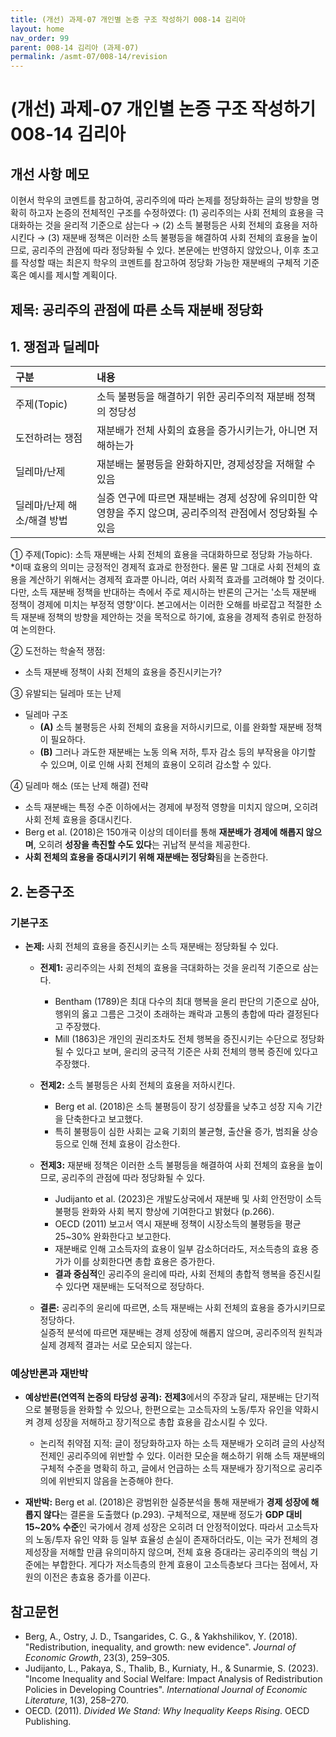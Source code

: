 ```yaml
---
title: (개선) 과제-07 개인별 논증 구조 작성하기 008-14 김리아
layout: home
nav_order: 99
parent: 008-14 김리아 (과제-07)
permalink: /asmt-07/008-14/revision
---
```


# (개선) 과제-07 개인별 논증 구조 작성하기 008-14 김리아 

## 개선 사항 메모

이현서 학우의 코멘트를 참고하여, 공리주의에 따라 논제를 정당화하는 글의 방향을 명확히 하고자 논증의 전체적인 구조를 수정하였다: (1) 공리주의는 사회 전체의 효용을 극대화하는 것을 윤리적 기준으로 삼는다 → (2) 소득 불평등은 사회 전체의 효용을 저하시킨다 → (3) 재분배 정책은 이러한 소득 불평등을 해결하여 사회 전체의 효용을 높이므로, 공리주의 관점에 따라 정당화될 수 있다.
본문에는 반영하지 않았으나, 이후 초고를 작성할 때는 최은지 학우의 코멘트를 참고하여 정당화 가능한 재분배의 구체적 기준 혹은 예시를 제시할 계획이다.

## 제목: 공리주의 관점에 따른 소득 재분배 정당화    

## 1. 쟁점과 딜레마

| 구분 | 내용 |
|:---|:---|
| 주제(Topic) | 소득 불평등을 해결하기 위한 공리주의적 재분배 정책의 정당성 |
| 도전하려는 쟁점 | 재분배가 전체 사회의 효용을 증가시키는가, 아니면 저해하는가 |
| 딜레마/난제 | 재분배는 불평등을 완화하지만, 경제성장을 저해할 수 있음 |
| 딜레마/난제 해소/해결 방법 | 실증 연구에 따르면 재분배는 경제 성장에 유의미한 악영향을 주지 않으며, 공리주의적 관점에서 정당화될 수 있음 |

① 주제(Topic): 소득 재분배는 사회 전체의 효용을 극대화하므로 정당화 가능하다.  
*이때 효용의 의미는 긍정적인 경제적 효과로 한정한다. 물론 말 그대로 사회 전체의 효용을 계산하기 위해서는 경제적 효과뿐 아니라, 여러 사회적 효과를 고려해야 할 것이다. 다만, 소득 재분배 정책을 반대하는 측에서 주로 제시하는 반론의 근거는 '소득 재분배 정책이 경제에 미치는 부정적 영향'이다. 본고에서는 이러한 오해를 바로잡고 적절한 소득 재분배 정책의 방향을 제안하는 것을 목적으로 하기에, 효용을 경제적 층위로 한정하여 논의한다.


② 도전하는 학술적 쟁점:
- 소득 재분배 정책이 사회 전체의 효용을 증진시키는가?

③ 유발되는 딜레마 또는 난제

- 딜레마 구조
  - **(A)** 소득 불평등은 사회 전체의 효용을 저하시키므로, 이를 완화할 재분배 정책이 필요하다.
  - **(B)** 그러나 과도한 재분배는 노동 의욕 저하, 투자 감소 등의 부작용을 야기할 수 있으며, 이로 인해 사회 전체의 효용이 오히려 감소할 수 있다.

④ 딜레마 해소 (또는 난제 해결) 전략

- 소득 재분배는 특정 수준 이하에서는 경제에 부정적 영향을 미치지 않으며, 오히려 사회 전체 효용을 증대시킨다.
- Berg et al. (2018)은 150개국 이상의 데이터를 통해 **재분배가 경제에 해롭지 않으며**, 오히려 **성장을 촉진할 수도 있다**는 귀납적 분석을 제공한다.
- **사회 전체의 효용을 증대시키기 위해 재분배는 정당화**됨을 논증한다.

## 2. 논증구조

### 기본구조

- **논제:** 사회 전체의 효용을 증진시키는 소득 재분배는 정당화될 수 있다.
  - **전제1:** 공리주의는 사회 전체의 효용을 극대화하는 것을 윤리적 기준으로 삼는다.
    - Bentham (1789)은 최대 다수의 최대 행복을 윤리 판단의 기준으로 삼아, 행위의 옳고 그름은 그것이 초래하는 쾌락과 고통의 총합에 따라 결정된다고 주장했다.
    - Mill (1863)은 개인의 권리조차도 전체 행복을 증진시키는 수단으로 정당화될 수 있다고 보며, 윤리의 궁극적 기준은 사회 전체의 행복 증진에 있다고 주장했다.
  - **전제2:** 소득 불평등은 사회 전체의 효용을 저하시킨다.
    - Berg et al. (2018)은 소득 불평등이 장기 성장률을 낮추고 성장 지속 기간을 단축한다고 보고했다.
    - 특히 불평등이 심한 사회는 교육 기회의 불균형, 출산율 증가, 범죄율 상승 등으로 인해 전체 효용이 감소한다.
  - **전제3:** 재분배 정책은 이러한 소득 불평등을 해결하여 사회 전체의 효용을 높이므로, 공리주의 관점에 따라 정당화될 수 있다.
    - Judijanto et al. (2023)은 개발도상국에서 재분배 및 사회 안전망이 소득 불평등 완화와 사회 복지 향상에 기여한다고 밝혔다 (p.266).
    - OECD (2011) 보고서 역시 재분배 정책이 시장소득의 불평등을 평균 25~30% 완화한다고 보고한다.
    - 재분배로 인해 고소득자의 효용이 일부 감소하더라도, 저소득층의 효용 증가가 이를 상회한다면 총합 효용은 증가한다.
    - **결과 중심적**인 공리주의 윤리에 따라, 사회 전체의 총합적 행복을 증진시킬 수 있다면 재분배는 도덕적으로 정당하다.

  - **결론:** 공리주의 윤리에 따르면, 소득 재분배는 사회 전체의 효용을 증가시키므로 정당하다.  
  실증적 분석에 따르면 재분배는 경제 성장에 해롭지 않으며, 공리주의적 원칙과 실제 경제적 결과는 서로 모순되지 않는다.

### 예상반론과 재반박

- **예상반론(연역적 논증의 타당성 공격):** **전제3**에서의 주장과 달리, 재분배는 단기적으로 불평등을 완화할 수 있으나, 한편으로는 고소득자의 노동/투자 유인을 약화시켜 경제 성장을 저해하고 장기적으로 총합 효용을 감소시킬 수 있다.
  - 논리적 취약점 지적: 글이 정당화하고자 하는 소득 재분배가 오히려 글의 사상적 전제인 공리주의에 위반할 수 있다. 이러한 모순을 해소하기 위해 소득 재분배의 구체적 수준을 명확히 하고, 글에서 언급하는 소득 재분배가 장기적으로 공리주의에 위반되지 않음을 논증해야 한다.

- **재반박:** Berg et al. (2018)은 광범위한 실증분석을 통해 재분배가 **경제 성장에 해롭지 않다**는 결론을 도출했다 (p.293). 구체적으로, 재분배 정도가 **GDP 대비 15~20% 수준**인 국가에서 경제 성장은 오히려 더 안정적이었다. 따라서 고소득자의 노동/투자 유인 약화 등 일부 효율성 손실이 존재하더라도, 이는 국가 전체의 경제성장을 저해할 만큼 유의미하지 않으며, 전체 효용 증대라는 공리주의의 핵심 기준에는 부합한다. 게다가 저소득층의 한계 효용이 고소득층보다 크다는 점에서, 자원의 이전은 총효용 증가를 이끈다.

## 참고문헌

- Berg, A., Ostry, J. D., Tsangarides, C. G., & Yakhshilikov, Y. (2018). "Redistribution, inequality, and growth: new evidence". *Journal of Economic Growth*, 23(3), 259–305.
- Judijanto, L., Pakaya, S., Thalib, B., Kurniaty, H., & Sunarmie, S. (2023). "Income Inequality and Social Welfare: Impact Analysis of Redistribution Policies in Developing Countries". *International Journal of Economic Literature*, 1(3), 258–270.
- OECD. (2011). *Divided We Stand: Why Inequality Keeps Rising*. OECD Publishing.
